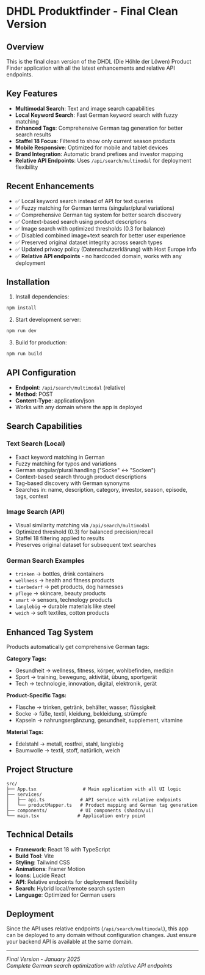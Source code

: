 # DHDL Produktfinder - Final Clean Version

## Overview
This is the final clean version of the DHDL (Die Höhle der Löwen) Product Finder application with all the latest enhancements and relative API endpoints.

## Key Features
- **Multimodal Search**: Text and image search capabilities
- **Local Keyword Search**: Fast German keyword search with fuzzy matching
- **Enhanced Tags**: Comprehensive German tag generation for better search results
- **Staffel 18 Focus**: Filtered to show only current season products
- **Mobile Responsive**: Optimized for mobile and tablet devices
- **Brand Integration**: Automatic brand prefixes and investor mapping
- **Relative API Endpoints**: Uses `/api/search/multimodal` for deployment flexibility

## Recent Enhancements
- ✅ Local keyword search instead of API for text queries
- ✅ Fuzzy matching for German terms (singular/plural variations)
- ✅ Comprehensive German tag system for better search discovery
- ✅ Context-based search using product descriptions
- ✅ Image search with optimized thresholds (0.3 for balance)
- ✅ Disabled combined image+text search for better user experience
- ✅ Preserved original dataset integrity across search types
- ✅ Updated privacy policy (Datenschutzerklärung) with Host Europe info
- ✅ **Relative API endpoints** - no hardcoded domain, works with any deployment

## Installation

1. Install dependencies:
```bash
npm install
```

2. Start development server:
```bash
npm run dev
```

3. Build for production:
```bash
npm run build
```

## API Configuration
- **Endpoint**: `/api/search/multimodal` (relative)
- **Method**: POST
- **Content-Type**: application/json
- Works with any domain where the app is deployed

## Search Capabilities

### Text Search (Local)
- Exact keyword matching in German
- Fuzzy matching for typos and variations
- German singular/plural handling ("Socke" ↔ "Socken")
- Context-based search through product descriptions
- Tag-based discovery with German synonyms
- Searches in: name, description, category, investor, season, episode, tags, context

### Image Search (API)
- Visual similarity matching via `/api/search/multimodal`
- Optimized threshold (0.3) for balanced precision/recall
- Staffel 18 filtering applied to results
- Preserves original dataset for subsequent text searches

### German Search Examples
- `trinken` → bottles, drink containers
- `wellness` → health and fitness products  
- `tierbedarf` → pet products, dog harnesses
- `pflege` → skincare, beauty products
- `smart` → sensors, technology products
- `langlebig` → durable materials like steel
- `weich` → soft textiles, cotton products

## Enhanced Tag System
Products automatically get comprehensive German tags:

**Category Tags:**
- Gesundheit → wellness, fitness, körper, wohlbefinden, medizin
- Sport → training, bewegung, aktivität, übung, sportgerät
- Tech → technologie, innovation, digital, elektronik, gerät

**Product-Specific Tags:**
- Flasche → trinken, getränk, behälter, wasser, flüssigkeit
- Socke → füße, textil, kleidung, bekleidung, strümpfe
- Kapseln → nahrungsergänzung, gesundheit, supplement, vitamine

**Material Tags:**
- Edelstahl → metall, rostfrei, stahl, langlebig
- Baumwolle → textil, stoff, natürlich, weich

## Project Structure
```
src/
├── App.tsx                 # Main application with all UI logic
├── services/
│   ├── api.ts             # API service with relative endpoints
│   └── productMapper.ts   # Product mapping and German tag generation
├── components/            # UI components (shadcn/ui)
└── main.tsx              # Application entry point
```

## Technical Details
- **Framework**: React 18 with TypeScript
- **Build Tool**: Vite
- **Styling**: Tailwind CSS
- **Animations**: Framer Motion
- **Icons**: Lucide React
- **API**: Relative endpoints for deployment flexibility
- **Search**: Hybrid local/remote search system
- **Language**: Optimized for German users

## Deployment
Since the API uses relative endpoints (`/api/search/multimodal`), this app can be deployed to any domain without configuration changes. Just ensure your backend API is available at the same domain.

---

*Final Version - January 2025*  
*Complete German search optimization with relative API endpoints*